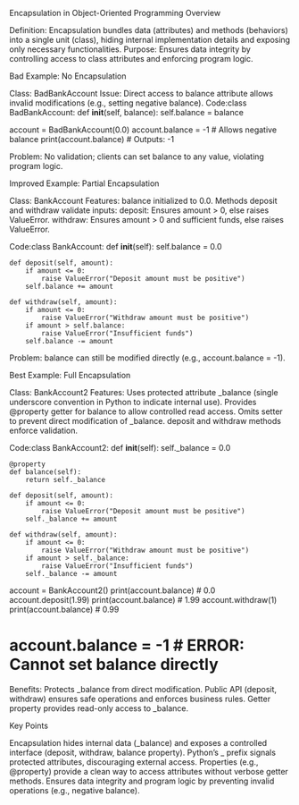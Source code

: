 Encapsulation in Object-Oriented Programming
Overview

Definition: Encapsulation bundles data (attributes) and methods (behaviors) into a single unit (class), hiding internal implementation details and exposing only necessary functionalities.
Purpose: Ensures data integrity by controlling access to class attributes and enforcing program logic.

Bad Example: No Encapsulation

Class: BadBankAccount
Issue: Direct access to balance attribute allows invalid modifications (e.g., setting negative balance).
Code:class BadBankAccount:
    def __init__(self, balance):
        self.balance = balance

account = BadBankAccount(0.0)
account.balance = -1  # Allows negative balance
print(account.balance)  # Outputs: -1


Problem: No validation; clients can set balance to any value, violating program logic.

Improved Example: Partial Encapsulation

Class: BankAccount
Features:
balance initialized to 0.0.
Methods deposit and withdraw validate inputs:
deposit: Ensures amount > 0, else raises ValueError.
withdraw: Ensures amount > 0 and sufficient funds, else raises ValueError.




Code:class BankAccount:
    def __init__(self):
        self.balance = 0.0

    def deposit(self, amount):
        if amount <= 0:
            raise ValueError("Deposit amount must be positive")
        self.balance += amount

    def withdraw(self, amount):
        if amount <= 0:
            raise ValueError("Withdraw amount must be positive")
        if amount > self.balance:
            raise ValueError("Insufficient funds")
        self.balance -= amount


Problem: balance can still be modified directly (e.g., account.balance = -1).

Best Example: Full Encapsulation

Class: BankAccount2
Features:
Uses protected attribute _balance (single underscore convention in Python to indicate internal use).
Provides @property getter for balance to allow controlled read access.
Omits setter to prevent direct modification of _balance.
deposit and withdraw methods enforce validation.


Code:class BankAccount2:
    def __init__(self):
        self._balance = 0.0

    @property
    def balance(self):
        return self._balance

    def deposit(self, amount):
        if amount <= 0:
            raise ValueError("Deposit amount must be positive")
        self._balance += amount

    def withdraw(self, amount):
        if amount <= 0:
            raise ValueError("Withdraw amount must be positive")
        if amount > self._balance:
            raise ValueError("Insufficient funds")
        self._balance -= amount

account = BankAccount2()
print(account.balance)  # 0.0
account.deposit(1.99)
print(account.balance)  # 1.99
account.withdraw(1)
print(account.balance)  # 0.99
# account.balance = -1  # ERROR: Cannot set balance directly


Benefits:
Protects _balance from direct modification.
Public API (deposit, withdraw) ensures safe operations and enforces business rules.
Getter property provides read-only access to _balance.



Key Points

Encapsulation hides internal data (_balance) and exposes a controlled interface (deposit, withdraw, balance property).
Python’s _ prefix signals protected attributes, discouraging external access.
Properties (e.g., @property) provide a clean way to access attributes without verbose getter methods.
Ensures data integrity and program logic by preventing invalid operations (e.g., negative balance).
